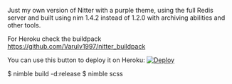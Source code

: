 Just my own version of Nitter with a purple theme, using the full Redis server and built using nim 1.4.2 instead of 1.2.0 with archiving abilities and other tools.

For Heroku check the buildpack https://github.com/Varulv1997/nitter_buildpack

You can use this button to deploy it on Heroku: 
[![Deploy](https://www.herokucdn.com/deploy/button.svg)](https://heroku.com/deploy?template=https://github.com/Varulv1997/purplenitter)

$ nimble build -d:release
$ nimble scss
